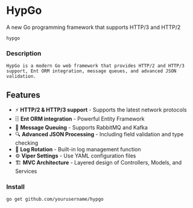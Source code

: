# HypGo
A new Go programming framework that supports HTTP/3 and HTTP/2
```
hypgo
```

### Description
```
HypGo is a modern Go web framework that provides HTTP/2 and HTTP/3 support, Ent ORM integration, message queues, and advanced JSON validation.
```

## Features
- ⚡ **HTTP/2 & HTTP/3 support** - Supports the latest network protocols
- 🗄️ **Ent ORM integration** - Powerful Entity Framework
- 📨 **Message Queuing** - Supports RabbitMQ and Kafka
- 🔍 **Advanced JSON Processing** - Including field validation and type checking
- 📝 **Log Rotation** - Built-in log management function
- ⚙️ **Viper Settings** - Use YAML configuration files
- 🏗️ **MVC Architecture** - Layered design of Controllers, Models, and Services

### Install

```bash
go get github.com/yourusername/hypgo
```
